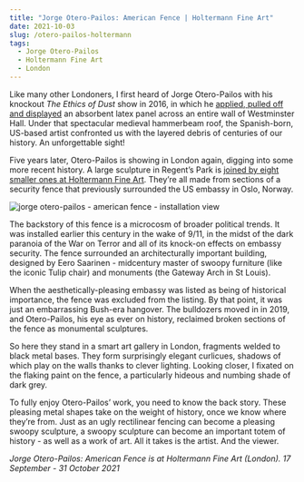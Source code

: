 ```yaml
---
title: "Jorge Otero-Pailos: American Fence | Holtermann Fine Art"
date: 2021-10-03
slug: /otero-pailos-holtermann
tags:
  - Jorge Otero-Pailos
  - Holtermann Fine Art
  - London
---
```


Like many other Londoners, I first heard of Jorge Otero-Pailos with his knockout *The Ethics of Dust* show in 2016, in which he [applied, pulled off and displayed](https://www.theguardian.com/artanddesign/2016/jun/29/the-ethics-of-dust-jorge-otero-pailos-westminster-hall-artangel) an absorbent latex panel across an entire wall of Westminster Hall. Under that spectacular medieval hammerbeam roof, the Spanish-born, US-based artist confronted us with the layered debris of centuries of our history. An unforgettable sight!

Five years later, Otero-Pailos is showing in London again, digging into some more recent history. A large sculpture in Regent’s Park is [joined by eight smaller ones at Holtermann Fine Art](https://www.holtermannfineart.com/exhibitions/2021/9/8/jorge-otero-pailos-american-fence-1709-to-3110). They’re all made from sections of a security fence that previously surrounded the US embassy in Oslo, Norway.

![jorge otero-pailos - american fence - installation view](/otero-pailos-holtermann-1.jpeg)

The backstory of this fence is a microcosm of broader political trends. It was installed earlier this century in the wake of 9/11, in the midst of the dark paranoia of the War on Terror and all of its knock-on effects on embassy security. The fence surrounded an architecturally important building, designed by Eero Saarinen - midcentury master of swoopy furniture (like the iconic Tulip chair) and monuments (the Gateway Arch in St Louis).

When the aesthetically-pleasing embassy was listed as being of historical importance, the fence was excluded from the listing. By that point, it was just an embarrassing Bush-era hangover. The bulldozers moved in in 2019, and Otero-Pailos, his eye as ever on history, reclaimed broken sections of the fence as monumental sculptures.

So here they stand in a smart art gallery in London, fragments welded to black metal bases. They form surprisingly elegant curlicues, shadows of which play on the walls thanks to clever lighting. Looking closer, I fixated on the flaking paint on the fence, a particularly hideous and numbing shade of dark grey.

To fully enjoy Otero-Pailos’ work, you need to know the back story. These pleasing metal shapes take on the weight of history, once we know where they’re from. Just as an ugly rectilinear fencing can become a pleasing swoopy sculpture, a swoopy sculpture can become an important totem of history - as well as a work of art. All it takes is the artist. And the viewer.

*Jorge Otero-Pailos: American Fence is at Holtermann Fine Art (London). 17 September - 31 October 2021*
